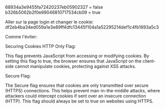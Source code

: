 68934a3e9455fa72420237eb05902327 = false
b326b5062b2f0e69046810717534cb09 = true

Aller sur la page login et changer le cookie:
df2eb4ba34ed059a1e3e89ff4dfc13445f104a1a52295214def1c4fb1693a5c3

Comme l'éviter:

Securing Cookies
HTTP Only Flag:

This flag prevents JavaScript from accessing or modifying cookies. By setting this flag to true, the browser ensures that JavaScript on the client-side cannot manipulate cookies, protecting against XSS attacks.

Secure Flag:

The Secure flag ensures that cookies are only transmitted over secure (HTTPS) connections. This helps prevent man-in-the-middle attacks, where attackers could intercept cookies if sent over an insecure connection (HTTP). This flag should always be set to true on websites using HTTPS.